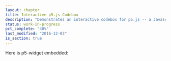 ```yaml
---
layout: chapter
title: Interactive p5.js Codebox
description: "Demonstrates an interactive codebox for p5.js -- a Javascript version of Processing."
status: work-in-progress
pct_complete: "40%"
last_modified: "2016-12-03"
is_section: true
---
```



Here is p5-widget embedded:

<!-- this script only needs to get added once even if there are multiple widget instances -->

<!-- <script src="//toolness.github.io/p5.js-widget/p5-widget.js"></script> -->
<script src="/assets/js/p5-widget.js"></script> 

<pre>
<script type="text/p5" data-height="700" >
var x = [],
  y = [],
  segNum = 20,
  segLength = 18;

for (var i = 0; i < segNum; i++) {
  x[i] = 0;
  y[i] = 0;
}

function setup() {
  createCanvas(648, 400);
  strokeWeight(9);
  stroke(255, 100);
}

function draw() {
  background(0);
  dragSegment(0, mouseX, mouseY);
  for( var i=0; i<x.length-1; i++) {
    dragSegment(i+1, x[i], y[i]);
  }
}

function dragSegment(i, xin, yin) {
  var dx = xin - x[i];
  var dy = yin - y[i];
  var angle = atan2(dy, dx);
  x[i] = xin - cos(angle) * segLength;
  y[i] = yin - sin(angle) * segLength;
  segment(x[i], y[i], angle);
}

function segment(x, y, a) {
  push();
  translate(x, y);
  rotate(a);
  line(0, 0, segLength, 0);
  pop();
}

</script>
</pre>


